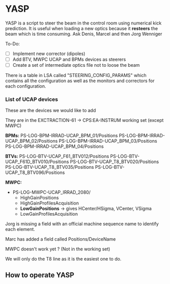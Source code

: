 # YASP

YASP is a script to steer the beam in the control room using numerical kick prediction.
It is useful when loading a new optics because it **resteers** the beam which is time consuming.
Ask Denis, Marcel and then Jorg Wenniger

To-Do:
* [ ] Implement new corrector (dipoles)
* [ ] Add BTV, MWPC UCAP and BPMs devices as steerers
* [ ] Create a set of intermediate optics file not to loose the beam

There is a table in LSA called "STEERING_CONFIG_PARAMS" which contains all the configuration as well as the monitors and correctors for each configuration.

### List of UCAP devices

These are the devices we would like to add

They are in the EXCTRACTION-61 -> CPS:EA-INSTRUM working set (except MWPC)

**BPMs:**
PS-LOG-BPM-IRRAD-UCAP_BPM_01/Positions
PS-LOG-BPM-IRRAD-UCAP_BPM_02/Positions
PS-LOG-BPM-IRRAD-UCAP_BPM_03/Positions
PS-LOG-BPM-IRRAD-UCAP_BPM_04/Positions

**BTVs:**
PS-LOG-BTV-UCAP_F61_BTV012/Positions
PS-LOG-BTV-UCAP_F61D_BTV010/Positions
PS-LOG-BTV-UCAP_T8_BTV020/Positions
PS-LOG-BTV-UCAP_T8_BTV035/Positions
PS-LOG-BTV-UCAP_T8_BTV096/Positions

**MWPC:**
* PS-LOG-MWPC-UCAP_IRRAD_2080/
	* HighGainPositions
	* HighGainProfilesAcquisition
	* **LowGainPositions** -> gives HCenter/HSigma, VCenter, VSigma
	* LowGainProfilesAcquisition

Jorg is missing a field with an official machine sequence name to identify each element.

Marc has added a field called Positions/DeviceName

MWPC doesn't work yet ? (Not in the working set)

We will only do the T8 line as it is the easiest one to do.

## How to operate YASP

